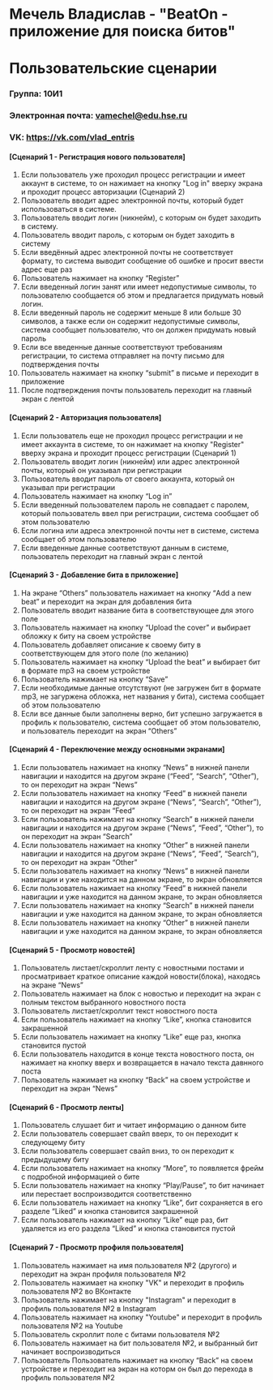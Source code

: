 Мечель Владислав - "BeatOn - приложение для поиска битов"
=========================================================
Пользовательские сценарии
=========================================================
### Группа: 10И1
### Электронная почта: vamechel@edu.hse.ru
### VK: https://vk.com/vlad_entris

#### [Сценарий 1 - Регистрация нового пользователя]
1. Если пользователь уже проходил процесс регистрации и имеет аккаунт в системе, то он нажимает на кнопку "Log in" вверху экрана и проходит процесс авторизации (Сценарий 2)
2. Пользователь вводит адрес электронной почты, который будет использоваться в системе.
3. Пользователь вводит логин (никнейм), с которым он будет заходить в систему.
4. Пользователь вводит пароль, с которым он будет заходить в систему
5. Если введённый адрес электронной почты не соответствует формату, то система выводит сообщение об ошибке и просит ввести адрес еще раз
6. Пользователь нажимает на кнопку “Register”
7. Если введенный логин занят или имеет недопустимые символы, то пользователю сообщается об этом и предлагается придумать новый логин.
8. Если введенный пароль не содержит меньше 8 или больше 30 символов, а также если он содержит недопустимые символы, система сообщает пользователю, что он должен придумать новый пароль
9. Если все введенные данные соответствуют требованиям регистрации, то система отправляет на почту письмо для подтверждения почты
10. Пользователь нажимает на кнопку “submit” в письме и переходит в приложение
11. После подтверждения почты пользователь переходит на главный экран с лентой

#### [Сценарий 2 - Авторизация пользователя]
1. Если пользователь еще не проходил процесс регистрации и не имеет аккаунта в системе, то он нажимает на кнопку "Register" вверху экрана и проходит процесс регистрации (Сценарий 1)
2. Пользователь вводит логин (никнейм) или адрес электронной почты, который он указывал при регистрации
3. Пользователь вводит пароль от своего аккаунта, который он указывал при регистрации 
4. Пользователь нажимает на кнопку “Log in”
5. Если введенный пользователем пароль не совпадает с паролем, который пользователь ввел при регистрации, система сообщает об этом пользователю
6. Если логина или адреса электронной почты нет в системе, система сообщает об этом пользователю
7. Если введенные данные соответствуют данным в системе, пользователь переходит на главный экран с лентой


#### [Сценарий 3 - Добавление бита в приложение]
1. На экране “Others” пользователь нажимает на кнопку “Add a new beat” и переходит на экран для добавления бита
2. Пользователь вводит название бита в соответствующее для этого поле
3. Пользователь нажимает на кнопку “Upload the cover” и выбирает обложку к биту на своем устройстве
4. Пользователь добавляет описание к своему биту в соответствующем для этого поле (по желанию)
5. Пользователь нажимает на кнопку “Upload the beat” и выбирает бит в формате mp3 на своем устройстве
6. Пользователь нажимает на кнопку “Save”
7. Если необходимые данные отсутствуют (не загружен бит в формате mp3, не загуржена обложка, нет названия у бита), система сообщает об этом пользователю
8. Если все данные были заполнены верно, бит успешно загружается в профиль к пользователю, система сообщает об этом пользователю, и пользователь переходит на экран “Others”


#### [Сценарий 4 - Переключение между основными экранами]
1. Если пользователь нажимает на кнопку “News” в нижней панели навигации и находится на другом экране (“Feed”, “Search”, “Other”), то он переходит на экран “News”
2. Если пользователь нажимает на кнопку “Feed” в нижней панели навигации и находится на другом экране (“News”, “Search”, “Other”), то он переходит на экран “Feed”
3. Если пользователь нажимает на кнопку “Search” в нижней панели навигации и находится на другом экране (“News”, “Feed”, “Other”), то он переходит на экран “Search”
4. Если пользователь нажимает на кнопку “Other” в нижней панели навигации и находится на другом экране (“News”, “Feed”, “Search”), то он переходит на экран “Other”
5. Если пользователь нажимает на кнопку “News” в нижней панели навигации и уже находится на данном экране, то экран обновляется
6. Если пользователь нажимает на кнопку “Feed” в нижней панели навигации и уже находится на данном экране, то экран обновляется
7. Если пользователь нажимает на кнопку “Search” в нижней панели навигации и уже находится на данном экране, то экран обновляется
8. Если пользователь нажимает на кнопку “Other” в нижней панели навигации и уже находится на данном экране, то экран обновляется

#### [Сценарий 5 - Просмотр новостей]
1. Пользователь листает/скроллит ленту с новостными постами и просматривает краткое описание каждой новости(блока), находясь на экране “News”
2. Пользователь нажимает на блок с новостью и переходит на экран с полным текстом выбранного новостного поста
3. Пользователь листает/скроллит текст новостного поста
4. Если пользователь нажимает на кнопку “Like”, кнопка становится закрашенной
5. Если пользователь нажимает на кнопку “Like” еще раз, кнопка становится пустой
6. Если пользователь находится в конце текста новостного поста, он нажимает на кнопку вверх и возвращается в начало текста давнного поста
7. Пользователь нажимает на кнопку “Back” на своем устройстве и переходит на экран “News”

#### [Сценарий 6 - Просмотр ленты]
1. Пользователь слушает бит и читает информацию о данном бите
2. Если пользователь совершает свайп вверх, то он переходит к следующему биту  
3. Если пользователь совершает свайп вниз, то он переходит к предыдущему биту  
4. Если пользователь нажимает на кнопку “More”, то появляется фрейм с подробной информацией о бите
5. Если пользователь нажимает на кнопку “Play/Pause”, то бит начинает или перестает воспроизводится соответственно
6. Если пользователь нажимает на кнопку “Like”, бит сохраняется в его разделе “Liked” и кнопка становится закрашенной
7. Если пользователь нажимает на кнопку “Like” еще раз, бит удаляется из его раздела “Liked” и кнопка становится пустой

#### [Сценарий 7 - Просмотр профиля пользователя]
1. Пользователь нажимает на имя пользователя №2 (другого) и переходит на экран профиля пользователя №2
2. Пользователь нажимает на кнопку "VK" и переходит в профиль пользователя №2 во ВКонтакте
3. Пользователь нажимает на кнопку "Instagram" и переходит в профиль пользователя №2 в Instagram
4. Пользователь нажимает на кнопку "Youtube" и переходит в профиль пользователя №2 на Youtube
5. Пользователь скроллит поле с битами пользователя №2
6. Пользователь нажимает на бит пользователя №2, и выбранный бит начинает воспроизводиться
7. Пользователь Пользователь нажимает на кнопку “Back” на своем устройстве и переходит на экран на которм он был до перехода в профиль пользователя №2
